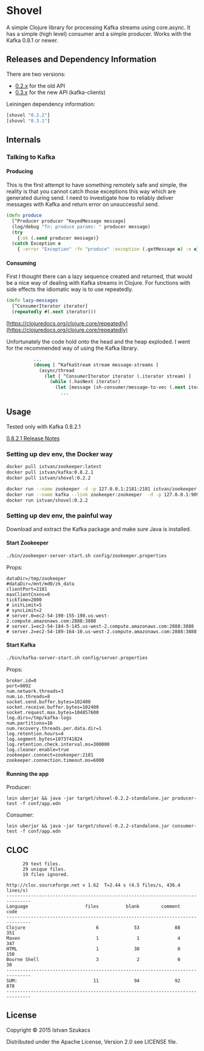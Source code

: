 # Shovel

A simple Clojure library for processing Kafka streams using core.async. It has a simple (high level) consumer
and a simple producer. Works with the Kafka 0.8.1 or newer.

## Releases and Dependency Information

There are two versions:

* [0.2.x](https://github.com/l1x/shovel/tree/0.2.2) for the old API
* [0.3.x](https://github.com/l1x/shovel/tree/0.3.1) for the new API (kafka-clients)

Leiningen dependency information:

```clojure
[shovel "0.2.2"]
[shovel "0.3.1"]
```

## Internals

### Talking to Kafka

#### Producing

This is the first attempt to have something remotely safe and simple, the reality is that you cannot catch those exceptions this way which are generated during send. I need to investigate how to reliably deliver messages with Kafka and return error on unsuccessful send.

```Clojure
(defn produce
  [^Producer producer ^KeyedMessage message]
  (log/debug "fn: produce params: " producer message)
  (try
    {:ok (.send producer message)}
  (catch Exception e
    { :error "Exception" :fn "produce" :exception (.getMessage e) :e e})))
```

#### Consuming

First I thought there can a lazy sequence created and returned, that would be a nice way of dealing with Kafka streams in Clojure. For functions with side effects the idiomatic way is to use repeatedly.

```Clojure
(defn lazy-messages
  [^ConsumerIterator iterator]
  (repeatedly #(.next iterator)))
```

[https://clojuredocs.org/clojure.core/repeatedly](https://clojuredocs.org/clojure.core/repeatedly)

Unfortunately the code hold onto the head and the heap exploded. I went for the recommended way of using the Kafka library.

```Clojure
          ...
          (doseq [ ^KafkaStream stream message-streams ]
            (async/thread
              (let [ ^ConsumerIterator iterator (.iterator stream) ]
                (while (.hasNext iterator)
                  (let [message (sh-consumer/message-to-vec (.next iterator))]
                    ...
```


## Usage

Tested only with Kafka 0.8.2.1

[0.8.2.1 Release Notes](https://archive.apache.org/dist/kafka/0.8.2.1/RELEASE_NOTES.html)

### Setting up dev env, the Docker way

```Bash
docker pull istvan/zookeeper:latest
docker pull istvan/kafka:0.8.2.1
docker pull istvan/shovel:0.2.2

docker run --name zookeeper -d -p 127.0.0.1:2181:2181 istvan/zookeeper:latest
docker run --name kafka --link zookeeper:zookeeper  -d -p 127.0.0.1:9092:9092 istvan/kafka:0.8.2.1
docker run istvan/shovel:0.2.2
```

### Setting up dev env, the painful way

Download and extract the Kafka package and make sure Java is installed.

#### Start Zookeeper

```bash
./bin/zookeeper-server-start.sh config/zookeeper.properties
```

Props:

```
dataDir=/tmp/zookeeper
#dataDir=/mnt/md0/zk_data
clientPort=2181
maxClientCnxns=0
tickTime=2000
# initLimit=5
# syncLimit=2
# server.0=ec2-54-190-155-190.us-west-2.compute.amazonaws.com:2888:3888
# server.1=ec2-54-184-5-145.us-west-2.compute.amazonaws.com:2888:3888
# server.2=ec2-54-189-164-10.us-west-2.compute.amazonaws.com:2888:3888
```

#### Start Kafka 

```bash
./bin/kafka-server-start.sh config/server.properties
```

Props:
```
broker.id=0
port=9092
num.network.threads=3
num.io.threads=8
socket.send.buffer.bytes=102400
socket.receive.buffer.bytes=102400
socket.request.max.bytes=104857600
log.dirs=/tmp/kafka-logs
num.partitions=16
num.recovery.threads.per.data.dir=1
log.retention.hours=4
log.segment.bytes=1073741824
log.retention.check.interval.ms=300000
log.cleaner.enable=true
zookeeper.connect=zookeeper:2181
zookeeper.connection.timeout.ms=6000
```

#### Running the app

Producer:

```
lein uberjar && java -jar target/shovel-0.2.2-standalone.jar producer-test -f conf/app.edn
```

Consumer:

```
lein uberjar && java -jar target/shovel-0.2.2-standalone.jar consumer-test -f conf/app.edn
```
## CLOC

```
      29 text files.
      29 unique files.
      19 files ignored.

http://cloc.sourceforge.net v 1.62  T=2.44 s (4.5 files/s, 436.4 lines/s)
-------------------------------------------------------------------------------
Language                     files          blank        comment           code
-------------------------------------------------------------------------------
Clojure                          6             53             88            351
Maven                            1              1              4            347
HTML                             1             38              0            150
Bourne Shell                     3              2              0             30
-------------------------------------------------------------------------------
SUM:                            11             94             92            878
-------------------------------------------------------------------------------
```

## License

Copyright © 2015 Istvan Szukacs 

Distributed under the Apache License, Version 2.0 see LICENSE file.
